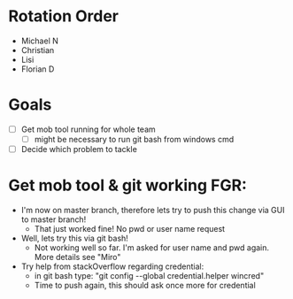 # Rotation Order

- Michael N
- Christian
- Lisi 
- Florian D


# Goals

- [ ] Get mob tool running for whole team
    - [ ] might be necessary to run git bash from windows cmd
- [ ] Decide which problem to tackle

# Get mob tool & git working FGR:

- I'm now on master branch, therefore lets try to push this change via GUI to master branch!
   - That just worked fine! No pwd or user name request
- Well, lets try this via git bash!
   - Not working well so far. I'm asked for user name and pwd again. More details see "Miro"
- Try help from stackOverflow regarding credential:
    - in git bash type: "git config --global credential.helper wincred"
    - Time to push again, this should ask once more for credential
     